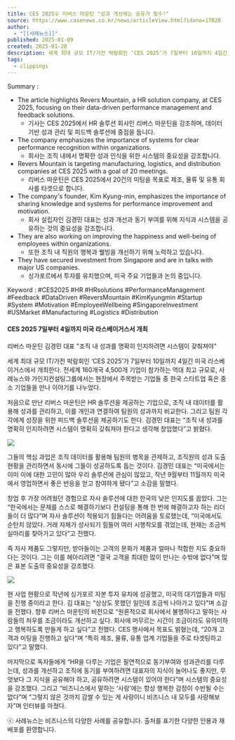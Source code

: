 ```yaml
---
title: CES 2025① 리버스 마운틴 "성과 개선에는 공유가 필수!"
source: https://www.casenews.co.kr/news/articleView.html?idxno=17028
author:
  - "[[사례뉴스]]"
published: 2025-01-09
created: 2025-01-28
description: 세계 최대 규모 IT/가전 박람회인 ‘CES 2025’가 7일부터 10일까지 4일간 미국 라스베이거스에서 개최한다. 전세계 160개국 4,500개 기업이 참가하는 역대 최고 규모로, 사례뉴스와 가인지컨설팅그룹에서는 현장에서 주목받는 기업들 중 한국 스타트업 혹은 중소 기업들을 만나 이야기를 나누었다.처음으로 만난 리버스 마운틴은 HR 솔루션을 제공하는 기업으로, 조직 내 데이터를 활용해 성과를 관리하고, 이를 개인과 연결하여 팀원의 성과까지 비교한다. 그리고 팀원 각각에게 성장을 위한 피드백 솔루션을 제공하기도 한다. 김경민 대표는
tags:
  - clippings
---
```

Summary : 
- The article highlights Revers Mountain, a HR solution company, at CES 2025, focusing on their data-driven performance management and feedback solutions.
    - 기사는 CES 2025에서 HR 솔루션 회사인 리버스 마운틴을 강조하며, 데이터 기반 성과 관리 및 피드백 솔루션에 중점을 둡니다.
- The company emphasizes the importance of systems for clear performance recognition within organizations.
    - 회사는 조직 내에서 명확한 성과 인식을 위한 시스템의 중요성을 강조합니다.
- Revers Mountain is targeting manufacturing, logistics, and distribution companies at CES 2025 with a goal of 20 meetings.
    - 리버스 마운틴은 CES 2025에서 20건의 미팅을 목표로 제조, 물류 및 유통 회사를 타겟으로 합니다.
- The company's founder, Kim Kyung-min, emphasizes the importance of sharing knowledge and systems for performance improvement and motivation.
    - 회사 설립자인 김경민 대표는 성과 개선과 동기 부여를 위해 지식과 시스템을 공유하는 것의 중요성을 강조합니다.
-  They are also working on improving the happiness and well-being of employees within organizations.
    - 또한 조직 내 직원의 행복과 웰빙을 개선하기 위해 노력하고 있습니다.
- They have secured investment from Singapore and are in talks with major US companies.
    - 싱가포르에서 투자를 유치했으며, 미국 주요 기업들과 논의 중입니다.

Keyword : 
#CES2025 #HR #HRsolutions #PerformanceManagement #Feedback #DataDriven #ReversMountain #KimKyungmin #Startup #System #Motivation #EmployeeWellbeing #SingaporeInvestment #USMarket #Manufacturing #Logistics #Distribution

#### CES 2025 7일부터 4일까지 미국 라스베이거스서 개최  
리버스 마운틴 김경민 대표 "조직 내 성과를 명확히 인지하려면 시스템이 갖춰져야"

세계 최대 규모 IT/가전 박람회인 ‘CES 2025’가 7일부터 10일까지 4일간 미국 라스베이거스에서 개최한다. 전세계 160개국 4,500개 기업이 참가하는 역대 최고 규모로, 사례뉴스와 가인지컨설팅그룹에서는 현장에서 주목받는 기업들 중 한국 스타트업 혹은 중소 기업들을 만나 이야기를 나누었다.

처음으로 만난 리버스 마운틴은 HR 솔루션을 제공하는 기업으로, 조직 내 데이터를 활용해 성과를 관리하고, 이를 개인과 연결하여 팀원의 성과까지 비교한다. 그리고 팀원 각각에게 성장을 위한 피드백 솔루션을 제공하기도 한다. 김경민 대표는 “조직 내 성과를 명확히 인지하려면 시스템이 명확히 갖춰져야 한다고 생각해 창업했다”고 밝혔다.

![](https://cdn.casenews.co.kr/news/photo/202501/17028_37348_3450.jpg)

그들의 핵심 과업은 조직 데이터를 활용해 팀원의 병목을 관제하고, 조직원의 성과 도출 현황을 관리하면서 동시에 그들이 성공하도록 돕는 것이다. 김경민 대표는 “미국에서는 이미 이에 대한 고민이 많아 우리 솔루션에 관심이 많았고, 작년 9월부터 11월까지 미국에서 영업하면서 좋은 반응을 얻고 참여하게 됐다”고 소감을 말했다.

창업 후 가장 어려웠던 경험으로 자사 솔루션에 대한 한국의 낮은 인지도를 꼽았다. 그는 “한국에서는 문제를 스스로 해결하기보다 컨설팅을 통해 한 번에 해결하고자 하는 리더들이 더 많다”며 자사 솔루션이 적용되기 힘들다는 어려움을 토로했는데, “미국에서도 순탄치 않았다. 거래 자체가 성사되기 힘들어 여러 시행착오를 겪었는데, 현재는 조금씩 실마리를 찾아가고 있다”고 전했다.

즉 자사 제품도 그렇지만, 받아들이는 고객의 문화가 제품과 얼마나 적합한 지도 중요하다는 것이다. 그는 이를 헤아리려면 “결국 고객을 최대한 많이 만나는 수밖에 없다”며 많은 표본 도출의 중요성을 강조했다.

![](https://cdn.casenews.co.kr/news/photo/202501/17028_37347_341.jpg)

현 사업 현황으로 작년에 싱가포르 자본 투자 유치에 성공했고, 미국의 대기업들과 미팅을 진행 중이라고 한다. 김 대표는 “상상도 못했던 일인데 조금씩 나아가고 있다”며 소감을 전했다. 향후 리버스 마운틴의 비전으로 “원론적으로 회사에서 불행하다고 말하는 사람들의 처우를 조금이라도 개선하고 싶다. 회사에 머무르는 시간이 조금이라도 유의미하고 행복하도록 만들게 하고 싶다”고 전했다. CES 행사에서 목표도 밝혔는데, “20개 고객과 미팅을 진행하고 싶다”며 “특히 제조, 물류, 유통 업계 기업들을 주로 타겟팅하고 있다”고 말했다.

마지막으로 독자들에게 “HR을 다루는 기업은 필연적으로 동기부여와 성과관리를 다루는데, 성과를 개선하고 조직에 동기를 부여하려면 대표자의 지식이 늘어나도 좋지만, 무엇보다 그 지식을 공유해야 하고, 공유하려면 시스템이 있어야 한다”며 시스템의 중요성을 강조했다. 그리고 “비즈니스에서 말하는 ‘사랑’에는 항상 행복한 감정이 수반될 수는 없다”며 “그렇지 않은 것까지 감쌀 수 있는 게 사랑이니 비즈니스 내 모두를 사랑해보자”며 인터뷰를 마쳤다.

ⓒ 사례뉴스는 비즈니스의 다양한 사례를 공유합니다. 출처를 표기한 다양한 인용과 재배포를 환영합니다.
```
